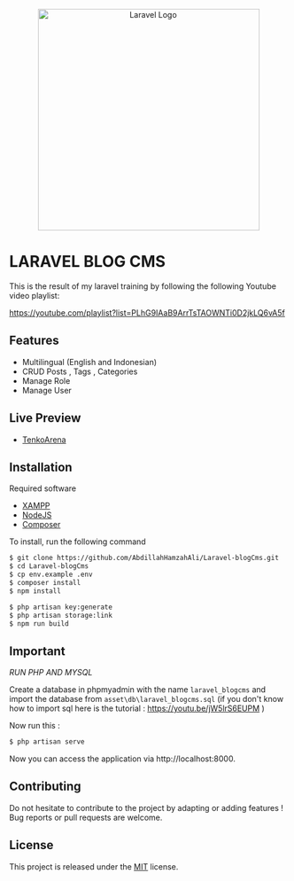 <p align="center"><a href="https://laravel.com" target="_blank"><img src="https://raw.githubusercontent.com/laravel/art/master/logo-lockup/5%20SVG/2%20CMYK/1%20Full%20Color/laravel-logolockup-cmyk-red.svg" width="400" alt="Laravel Logo"></a></p>


# LARAVEL BLOG CMS

This is the result of my laravel training by following the following Youtube video playlist: 

https://youtube.com/playlist?list=PLhG9IAaB9ArrTsTAOWNTi0D2jkLQ6vA5f


## Features

- Multilingual (English and Indonesian)
- CRUD Posts , Tags , Categories 
- Manage Role
- Manage User

## Live Preview
- [TenkoArena]([https://www.apachefriends.org/](https://tenkoarena.000webhostapp.com/))

## Installation

Required software
- [XAMPP](https://www.apachefriends.org/)
- [NodeJS](https://nodejs.org)
- [Composer](https://getcomposer.org/download/)


To install, run the following command

```bash
$ git clone https://github.com/AbdillahHamzahAli/Laravel-blogCms.git
$ cd Laravel-blogCms
$ cp env.example .env
$ composer install
$ npm install
```
```bash
$ php artisan key:generate
$ php artisan storage:link
$ npm run build
```
## Important

*RUN PHP AND MYSQL*

Create a database in phpmyadmin with the name `laravel_blogcms` and import the database from `asset\db\laravel_blogcms.sql` (if you don't know how to import sql here is the tutorial : https://youtu.be/jW5lrS6EUPM )

Now run this : 
```bash
$ php artisan serve
```
Now you can access the application via http://localhost:8000.




## Contributing

Do not hesitate to contribute to the project by adapting or adding features ! Bug reports or pull requests are welcome.


## License

This project is released under the [MIT](http://opensource.org/licenses/MIT) license.
